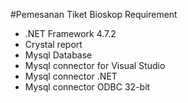 #Pemesanan Tiket Bioskop
Requirement

- .NET Framework 4.7.2
- Crystal report
- Mysql Database
- Mysql connector for Visual Studio
- Mysql connector .NET
- Mysql connector ODBC 32-bit
